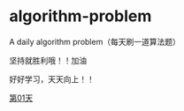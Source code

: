 # algorithm-problem

A daily algorithm problem（每天刷一道算法题）

坚持就胜利哦！！加油

好好学习，天天向上！！

[第01天](https://github.com/naihe138/algorithm-problem/blob/master/20181218.md)